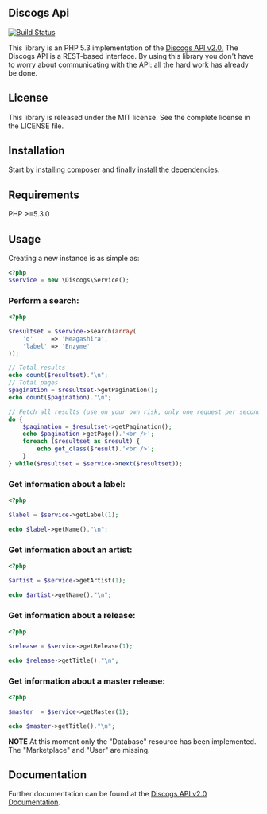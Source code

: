 ## Discogs Api

[![Build Status](https://secure.travis-ci.org/ricbra/php-discogs-api.png)](http://travis-ci.org/ricbra/php-discogs-api)

This library is an PHP 5.3 implementation of the [Discogs API v2.0.](http://www.discogs.com/developers/index.html)
The Discogs API is a REST-based interface. By using this library you don't have to worry about communicating with the
API: all the hard work has already be done.

## License
This library is released under the MIT license. See the complete license in the LICENSE file.

## Installation
Start by [installing composer](http://getcomposer.org/doc/01-basic-usage.md#installation) and finally
[install the dependencies](http://getcomposer.org/doc/01-basic-usage.md#installing-dependencies).

## Requirements
PHP >=5.3.0

## Usage
Creating a new instance is as simple as:

```php
<?php
$service = new \Discogs\Service();
```

### Perform a search:

```php
<?php

$resultset = $service->search(array(
    'q'     => 'Meagashira',
    'label' => 'Enzyme'
));

// Total results
echo count($resultset)."\n";
// Total pages
$pagination = $resultset->getPagination();
echo count($pagination)."\n";

// Fetch all results (use on your own risk, only one request per second allowed)
do {
    $pagination = $resultset->getPagination();
    echo $pagination->getPage().'<br />';
    foreach ($resultset as $result) {
        echo get_class($result).'<br />';
    }
} while($resultset = $service->next($resultset));
```

### Get information about a label:

```php
<?php

$label = $service->getLabel(1);

echo $label->getName()."\n";
```

### Get information about an artist:

```php
<?php

$artist = $service->getArtist(1);

echo $artist->getName()."\n";
```

### Get information about a release:

```php
<?php

$release = $service->getRelease(1);

echo $release->getTitle()."\n";
```

### Get information about a master release:

```php
<?php

$master  = $service->getMaster(1);

echo $master->getTitle()."\n";
```

**NOTE** At this moment only the "Database" resource has been implemented. The "Marketplace" and "User" are missing.

## Documentation
Further documentation can be found at the [Discogs API v2.0 Documentation](http://www.discogs.com/developers/index.html).